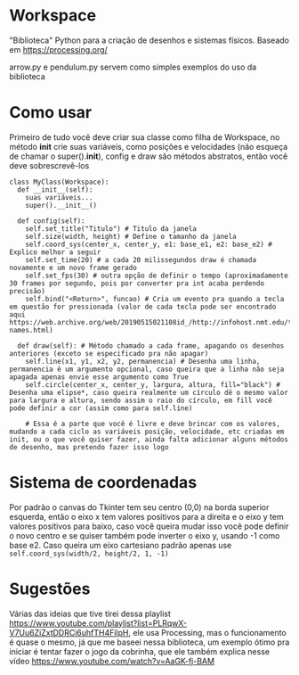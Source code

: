 # Workspace
"Biblioteca" Python para a criação de desenhos e sistemas físicos.
Baseado em https://processing.org/

arrow.py e pendulum.py servem como simples exemplos do uso da biblioteca

# Como usar

Primeiro de tudo você deve criar sua classe como filha de Workspace, no método __init__ crie suas variáveis, como posições e velocidades (não esqueça de chamar o super().__init__), config e draw são métodos abstratos, então você deve sobrescrevê-los
``` 
class MyClass(Workspace):
  def __init__(self):
    suas variáveis...
    super().__init__()
    
  def config(self):
    self.set_title("Titulo") # Titulo da janela
    self.size(width, height) # Define o tamanho da janela
    self.coord_sys(center_x, center_y, e1: base_e1, e2: base_e2) # Explico melhor a seguir
    self.set_time(20) # a cada 20 milissegundos draw é chamada novamente e um novo frame gerado 
    self.set_fps(30) # outra opção de definir o tempo (aproximadamente 30 frames por segundo, pois por converter pra int acaba perdendo precisão)
    self.bind("<Return>", funcao) # Cria um evento pra quando a tecla em questão for pressionada (valor de cada tecla pode ser encontrado aqui https://web.archive.org/web/20190515021108id_/http://infohost.nmt.edu/tcc/help/pubs/tkinter/web/key-names.html)
    
  def draw(self): # Método chamado a cada frame, apagando os desenhos anteriores (exceto se especificado pra não apagar)
    self.line(x1, y1, x2, y2, permanencia) # Desenha uma linha, permanencia é um argumento opcional, caso queira que a linha não seja apagada apenas envie esse argumento como True
    self.circle(center_x, center_y, largura, altura, fill="black") # Desenha uma elipse*, caso queira realmente um círculo dê o mesmo valor para largura e altura, sendo assim o raio do círculo, em fill você pode definir a cor (assim como para self.line)
    
    # Essa é a parte que você é livre e deve brincar com os valores, mudando a cada ciclo as variáveis posição, velocidade, etc criadas em init, ou o que você quiser fazer, ainda falta adicionar alguns métodos de desenho, mas pretendo fazer isso logo
```

# Sistema de coordenadas

Por padrão o canvas do Tkinter tem seu centro (0,0) na borda superior esquerda, então o eixo x tem valores positivos para a direita e o eixo y tem valores positivos para baixo, caso você queira mudar isso você pode definir o novo centro e se quiser também pode inverter o eixo y, usando -1 como base e2. Caso queira um eixo cartesiano padrão apenas use ```self.coord_sys(width/2, height/2, 1, -1)```

# Sugestões

Várias das ideias que tive tirei dessa playlist https://www.youtube.com/playlist?list=PLRqwX-V7Uu6ZiZxtDDRCi6uhfTH4FilpH, ele usa Processing, mas o funcionamento é quase o mesmo, já que me baseei nessa biblioteca, um exemplo ótimo pra iniciar é tentar fazer o jogo da cobrinha, que ele também explica nesse vídeo https://www.youtube.com/watch?v=AaGK-fj-BAM
